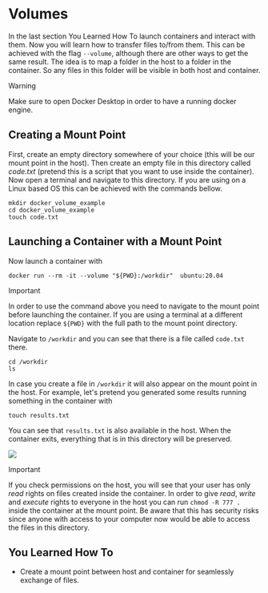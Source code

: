 # Volumes


In the last section You Learned How To launch containers and interact with them. Now you will learn how to transfer files to/from them. This can be achieved with the flag `--volume`, although there are other ways to get the same result. The idea is to map a folder in the host to a folder in the container. So any files in this folder will be visible in both host and container.

> [!WARNING]
> Make sure to open Docker Desktop in order to have a running docker engine.


## Creating a Mount Point
First, create an empty directory somewhere of your choice (this will be our mount point in the host). Then create an empty file in this directory called *code.txt* (pretend this is a script that you want to use inside the container). Now open a terminal and navigate to this directory. If you are using on a Linux based OS this can be achieved with the commands bellow.

```
mkdir docker_volume_example
cd docker_volume_example
touch code.txt
```

## Launching a Container with a Mount Point
Now launch a container with

```docker run --rm -it --volume "${PWD}:/workdir"  ubuntu:20.04```

> [!IMPORTANT]
> In order to use the command above you need to navigate to the mount point before launching the container. If you are using a terminal at a different location replace `${PWD}` with the full path to the mount point directory.

Navigate to `/workdir` and you can see that there is a file called `code.txt` there.

```
cd /workdir
ls
```

In case you create a file in `/workdir` it will also appear on the mount point in the host. For example, let's pretend you generated some results running something in the container with

```
touch results.txt
```

You can see that `results.txt` is also available in the host. When the container exits, everything that is in this directory will be preserved.

![](screenshot.png)

> [!IMPORTANT]
> If you check permissions on the host, you will see that your user has only *read* rights on files created inside the container. In order to give *read*, *write* and *execute* rights to everyone in the host you can run ```chmod -R 777 .``` inside the container at the mount point. Be aware that this has security risks since anyone with access to your computer now would be able to access the files in this directory.

## You Learned How To
- Create a mount point between host and container for seamlessly exchange of files.